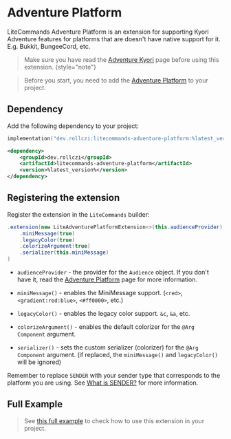 # Adventure Platform

LiteCommands Adventure Platform is an extension for supporting Kyori Adventure features 
for platforms that are doesn't have native support for it. E.g. Bukkit, BungeeCord, etc.

> Make sure you have read the [Adventure Kyori](Adventure-Kyori.md) page before using this extension.
{style="note"}

> Before you start, you need to add the [Adventure Platform](https://docs.advntr.dev/platform/index.html) to your project.

## Dependency
Add the following dependency to your project:

<tabs>
<tab title="Gradle KTS">

```kotlin
implementation("dev.rollczi:litecommands-adventure-platform:%latest_version%")
```
</tab>
<tab title="Maven">

```xml
<dependency>
    <groupId>dev.rollczi</groupId>
    <artifactId>litecommands-adventure-platform</artifactId>
    <version>%latest_version%</version>
</dependency>
```
</tab>
</tabs>

## Registering the extension

Register the extension in the `LiteCommands` builder:

```java
.extension(new LiteAdventurePlatformExtension<>(this.audienceProvider), config -> config
    .miniMessage(true)
    .legacyColor(true)
    .colorizeArgument(true)
    .serializer(this.miniMessage)
)
```

- `audienceProvider` - the provider for the `Audience` object. If you don't have it, read the [Adventure Platform](https://docs.advntr.dev/platform/index.html) page for more information.

- `miniMessage()` - enables the MiniMessage support. (`<red>`, `<gradient:red:blue>`, `<#ff0000>`, etc.)
- `legacyColor()` - enables the legacy color support. `&c`, `&a`, etc.
- `colorizeArgument()` - enables the default colorizer for the `@Arg Component` argument.
- `serializer()` - sets the custom serializer (colorizer) for the `@Arg Component` argument. (if replaced, the `miniMessage()` and `legacyColor()` will be ignored)

<warning>
    Remember to replace <code>SENDER</code> with your sender type that corresponds to the platform you are using.
    See <a href="SENDER.md">What is SENDER?</a> for more information.
</warning>

## Full Example

> See [this full example](https://github.com/Rollczi/LiteCommands/tree/master/examples/bukkit-adventure-platform)
> to check how to use this extension in your project.